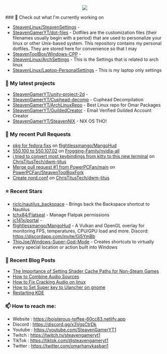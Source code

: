 <p align="center"><a href="https://github.com/anuraghazra/github-readme-stats">
  <img align="center" src="https://github-readme-stats.vercel.app/api?username=SteavenGamerYT&show_icons=true&theme=tokyonight" />
</a></p>
### 👷 Check out what I'm currently working on

- [SteavenLinux/SteavenSettings](https://github.com/SteavenLinux/SteavenSettings) - 
- [SteavenGamerYT/dot-files](https://github.com/SteavenGamerYT/dot-files) -   Dotfiles are the customization files (their filenames usually begin with a period) that are used to personalize your linux or other Unix-based system. This repository contains my personal dotfiles. They are stored here for convenience so that I may
- [SteavenToolBox/Windows-CPP](https://github.com/SteavenToolBox/Windows-CPP) - 
- [SteavenLinux/ArchSettings](https://github.com/SteavenLinux/ArchSettings) - This is the Settings that is related to arch linux
- [SteavenLinux/Laptop-PersonalSettings](https://github.com/SteavenLinux/Laptop-PersonalSettings) - This is my laptop only settings
### 🌱 My latest projects

- [SteavenGamerYT/unity-project-2d](https://github.com/SteavenGamerYT/unity-project-2d) - 
- [SteavenGamerYT/Cuphead-decomp](https://github.com/SteavenGamerYT/Cuphead-decomp) - Cuphead Decompilation
- [SteavenGamerYT/ArchLinuxRepo](https://github.com/SteavenGamerYT/ArchLinuxRepo) - Best Linux repo for Omar Packages
- [SteavenGamerYT/GuildedCreator](https://github.com/SteavenGamerYT/GuildedCreator) - Email Verified Guilded Account Creator
- [SteavenGamerYT/SteavenNIX](https://github.com/SteavenGamerYT/SteavenNIX) - NIX OS THO!
### 🔨 My recent Pull Requests

- [pkg for fedora fixs](https://github.com/flightlessmango/MangoHud/pull/1410) on [flightlessmango/MangoHud](https://github.com/flightlessmango/MangoHud)
- [550.100 to 550.107.02](https://github.com/Frogging-Family/nvidia-all/pull/254) on [Frogging-Family/nvidia-all](https://github.com/Frogging-Family/nvidia-all)
- [i tried to convert most keybindings from kitty to this new terminal](https://github.com/ChrisTitusTech/dwm-titus/pull/36) on [ChrisTitusTech/dwm-titus](https://github.com/ChrisTitusTech/dwm-titus)
- [Merge pull request #1 from PowerPCFan/main](https://github.com/PowerPCFan/SteavenToolBoxFork/pull/1) on [PowerPCFan/SteavenToolBoxFork](https://github.com/PowerPCFan/SteavenToolBoxFork)
- [Create nord.conf](https://github.com/ChrisTitusTech/dwm-titus/pull/33) on [ChrisTitusTech/dwm-titus](https://github.com/ChrisTitusTech/dwm-titus)
### ⭐ Recent Stars

- [riclc/nautilus_backspace](https://github.com/riclc/nautilus_backspace) - Brings back the Backspace shortcut to Nautilus
- [tchx84/Flatseal](https://github.com/tchx84/Flatseal) - Manage Flatpak permissions
- [jc141x/portal](https://github.com/jc141x/portal) - 
- [flightlessmango/MangoHud](https://github.com/flightlessmango/MangoHud) - A Vulkan and OpenGL overlay for monitoring FPS, temperatures, CPU/GPU load and more. Discord: https://discordapp.com/invite/Gj5YmBb
- [ThioJoe/Windows-Super-God-Mode](https://github.com/ThioJoe/Windows-Super-God-Mode) - Creates shortcuts to virtually every special location or action built into Windows
### 📰 Recent Blog Posts

- [The Importance of Setting Shader Cache Paths for Non-Steam Games](https://boisterous-toffee-60cc83.netlify.app/shader-cache/)
- [How to Combine Audio Sources](https://boisterous-toffee-60cc83.netlify.app/how-to-combine-audio-sources/)
- [How to Fix Cracking Audio on linux](https://boisterous-toffee-60cc83.netlify.app/how-to-fix-cracking-audio-on-linux/)
- [How to Set Super key to Ulancher on gnome](https://boisterous-toffee-60cc83.netlify.app/how-to-set-super-key-to-ulancher-on-gnome/)
- [Restarting KDE](https://boisterous-toffee-60cc83.netlify.app/restarting-kde/)
### 📫 How to reach me:
  - Website   : <https://boisterous-toffee-60cc83.netlify.app>
  - Discord   : <https://discord.gg/x3VgsCtrDk>
  - Youtube   : <https://youtube.com/SteavenGamerYT1>
  - Twitch    : <https://twitch.tv/steavengameryt1>
  - TikTok    : <https://tiktok.com/@steavengameryt1>
  - Twitter   : <https://twitter.com/omarhanykasban1>